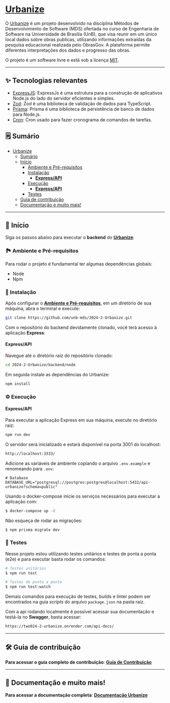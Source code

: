 # [Urbanize](#)

O [Urbanize](#) é um projeto desenvolvido na disciplina Métodos de Desenvolvimento de Software (MDS) ofertada no curso de Engenharia de Software na Universidade de Brasília (UnB), que visa reunir em um único local dados sobre obras publicas, utilizando informações extraídas da pesquisa educacional realizada pelo ObrasGov. A plataforma permite diferentes interpretações dos dados e progresso das obras.

O projeto é um software livre e está sob a licença [MIT](./LICENSE).

---

## ✨ Tecnologias relevantes

- [ExpressJS](https://expressjs.com/pt-br/): ExpressJs é uma estrutura para a construção de aplicativos Node.js do lado do servidor eficientes e simples.
- [Zod](https://zod.dev): Zod é uma biblioteca de validação de dados para TypeScript.
- [Prisma](https://www.prisma.io/): Prisma é uma biblioteca de persistência de banco de dados para Node.js.
- [Cron](https://www.npmjs.com/package/cron): Cron usado para fazer cronograma de comandos de tarefas.

## 🗒️ Sumário

- [Urbanize](#urbanize)
  - [ Sumário](#️-sumário)
  - [ Início](#-início)
    - [ Ambiente e Pré-requisitos](#️-ambiente-e-pré-requisitos)
    - [Instalação](#-instalação)
      - [**Express/API**](#expressapi)
    - [Execução](#️-execução)
      - [**Express/API**](#expressapi-1)
    - [ Testes](#️-testes)
  - [ Guia de contribuição](#️-guia-de-contribuição)
  - [Documentação e muito mais!](#-documentação-e-muito-mais)

---

## 🏁 Início

Siga os passos abaixo para executar o **backend** do [**Urbanize**](#):

### 🏞️ Ambiente e Pré-requisitos

Para rodar o projeto é fundamental ter algumas dependências globais:

- Node
- Npm

### 📲 Instalação

Após configurar o [**Ambiente e Pré-requisitos**](https://unb-mds.github.io/2024-1-EducaMinas-frontend/environment/), em um diretório de sua máquina, abra o terminal e execute:

```bash
git clone https://github.com/unb-mds/2024-2-Urbanize.git
```

Com o repositório do backend devidamente clonado, você terá acesso à aplicação **Express**:

#### **Express/API**

Navegue até o diretório raiz do repositório clonado:

```bash
cd 2024-2-Urbanize/backend/node
```
Em seguida instale as dependências do Urbanize:

```bash
npm install
```

### ⚙️ Execução

#### **Express/API**

Para executar a aplicação Express em sua máquina, execute no diretório raiz:

```bash
npm run dev
```
O servidor será inicializado e estará disponível na porta 3001 do localhost:

```bash
http://localhost:3333/
```

Adicione as variáveis de ambiente copiando o arquivo `.env.example` e renomeando para `.env`:

```properties
# Database
DATABASE_URL="postgresql://postgres:postgres@localhost:5432/api-urbanize?schema=public"
```

Usando o docker-compose inicie os serviços necessários para executar a aplicação com:

```bash
$ docker-compose up -d
```

Não esqueça de rodar as migrações:

```bash
$ npm prisma migrate dev
```

### 🧪 Testes

Nesse projeto estou utilizando testes unitários e testes de ponta a ponta (e2e) e para executar basta rodar os comandos:

```bash
# Testes unitários
$ npm run test

# Testes de ponta a ponta
$ npm run test:watch
```

Demais comandos para execução de testes, builds e linter podem ser encontrados na guia _scripts_  do arquivo `package.json` na pasta raiz.

Com a api rodando localmente é possível acessar sua documentação e testá-la no **Swagger**, basta acessar:

```bash
https://two024-2-urbanize.onrender.com/api-docs/
```
---

## 🛠️ Guia de contribuição

**Para acessar o guia completo de contribuição**: [**Guia de Contribuição**](https://unb-mds.github.io/2024-2-Urbanize/)

---

## 📒 Documentação e muito mais!

**Para acessar a documentação completa**: [**Documentação Urbanize**](https://unb-mds.github.io/2024-2-Urbanize/)


